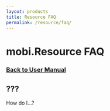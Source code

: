 ```yaml
---
layout: products
title: Resource FAQ
permalink: /resource/faq/
---
```


# mobi.Resource FAQ

### [Back to User Manual](/resource/)

## ???

How do I...?